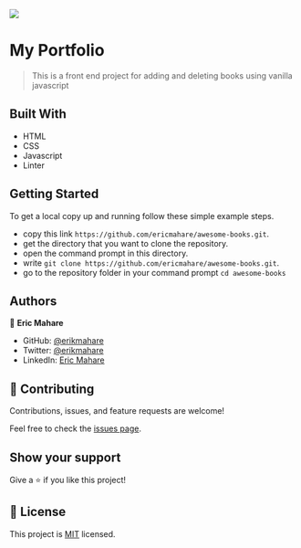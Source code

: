 ![](https://img.shields.io/badge/Microverse-blueviolet)

# My Portfolio

> This is a front end project for adding and deleting books using vanilla javascript

## Built With

- HTML
- CSS
- Javascript
- Linter

## Getting Started

To get a local copy up and running follow these simple example steps.

- copy this link `https://github.com/ericmahare/awesome-books.git`.
- get the directory that you want to clone the repository.
- open the command prompt in this directory.
- write `git clone https://github.com/ericmahare/awesome-books.git`.
- go to the repository folder in your command prompt `cd awesome-books`

## Authors

👤 **Eric Mahare**

- GitHub: [@erikmahare](https://github.com/ericmahare)
- Twitter: [@erikmahare](https://twitter.com/erikmahare)
- LinkedIn: [Eric Mahare](https://www.linkedin.com/in/eric-mahare-358944183?lipi=urn%3Ali%3Apage%3Ad_flagship3_profile_view_base_contact_details%3BGc83LPvtSs%2BW8o55aCNPKw%3D%3D)


## 🤝 Contributing

Contributions, issues, and feature requests are welcome!

Feel free to check the [issues page](../../issues/).

## Show your support

Give a ⭐️ if you like this project!

## 📝 License

This project is [MIT](./MIT.md) licensed.
